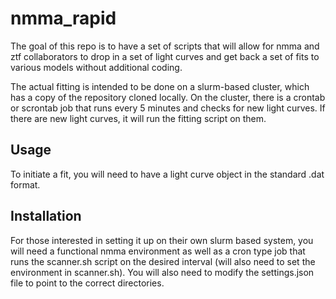# nmma_rapid
The goal of this repo is to have a set of scripts that will allow for nmma and ztf collaborators to drop in a set of light curves and get back a set of fits to various models without additional coding.

The actual fitting is intended to be done on a slurm-based cluster, which has a copy of the repository cloned locally. On the cluster, there is a crontab or scrontab job that runs every 5 minutes and checks for new light curves. If there are new light curves, it will run the fitting script on them.

## Usage
To initiate a fit, you will need to have a light curve object in the standard .dat format. 

## Installation
For those interested in setting it up on their own slurm based system, you will need a functional nmma environment as well as a cron type job that runs the scanner.sh script on the desired interval (will also need to set the environment in scanner.sh). You will also need to modify the settings.json file to point to the correct directories.
